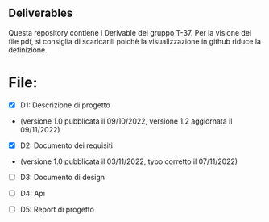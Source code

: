 ## Deliverables

Questa repository contiene i Derivable del gruppo T-37.
Per la visione dei file pdf, si consiglia di scaricarili poichè la visualizzazione in github riduce la definizione.


# File:
- [x] D1: Descrizione di progetto 
- (versione 1.0  pubblicata il 09/10/2022, versione 1.2 aggiornata il 09/11/2022) 
- [x] D2: Documento dei requisiti
- (versione 1.0 pubblicata il 03/11/2022, typo corretto il 07/11/2022)
- [ ] D3: Documento di design
- [ ] D4: Api
- [ ] D5: Report di progetto





